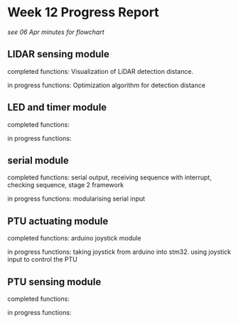 # Week 12 Progress Report
*see 06 Apr minutes for flowchart*

## LIDAR sensing module
completed functions: Visualization of LiDAR detection distance.

in progress functions: Optimization algorithm for detection distance

## LED and timer module
completed functions:

in progress functions:

## serial module
completed functions: serial output, receiving sequence with interrupt, checking sequence, stage 2 framework 

in progress functions: modularising serial input

## PTU actuating module
completed functions: arduino joystick module

in progress functions: taking joystick from arduino into stm32. using joystick input to control the PTU

## PTU sensing module
completed functions:

in progress functions:
